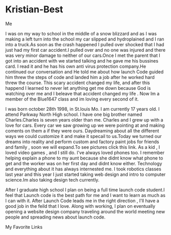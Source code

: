 # Kristian-Best
Me
<html>
<head>
<title><Kristian Best</title>
<p>
I was on my way to school in the middle of a snow blizzard and as I was making a left turn into the school my car slipped and hydroplained and I ran into a truck.As soon as the crash happened I pulled over shocked that I had just had my first car accident.I pulled over and no one was injured and there was very minor damage to neither of our cars.Once I met the parent that I got into an accident with we started talking and he gave me his bussines card. I read it and he has his own anti virus protection company.He continued our conversation and He told me about how launch Code guided him threw the steps of code and landed him a job after he worked hard threw the course. This scary accident changed my life, and after this happend I learned to never let anything get me down because God is watching over me and I beleave that accident changed my life . Now Im a member of the Blue1647 class and im loving every second of it.

<p>
I was born october 28th 1998, in St.louis Mo. I am currently 17 years old. I attend Parkway North High school. I have one big brother named Charles.Charles is seven years older than me. Charles and I grew up with a love for cars. Every car we saw growing up we were pointing at and making coments on them a if they were ours. Daydreaming about all the different ways we could customize it and make it specail to us.Today we turned our dreams into reality and perform custom and factory paint jobs for friends and family , soon we will expand.To see pictures click this link. As a kid , I loved video games , and I still do. I've always loved phones too. I remember helping explain a phone to my aunt because she didnt know what phone to get and the worker was on her first day and didnt know either. Technology and everything about it has always internested me. I took robotics classes last year and this year I just started taking web design and intro to computer science.Im also taking design tech currently.
</p>
<p>
After I graduate high school I plan on being a full time launch code student.I feel that Launch code is the best path for me and I want to learn as much as I can with it. After Launch Code leads me in the right direction , I'll have a good job in the feild that I love. Along with working, I plan on eventually opening a website design company traveling around the world meeting new people and spreading news about launch code.
</p>
My Favorite Links 
